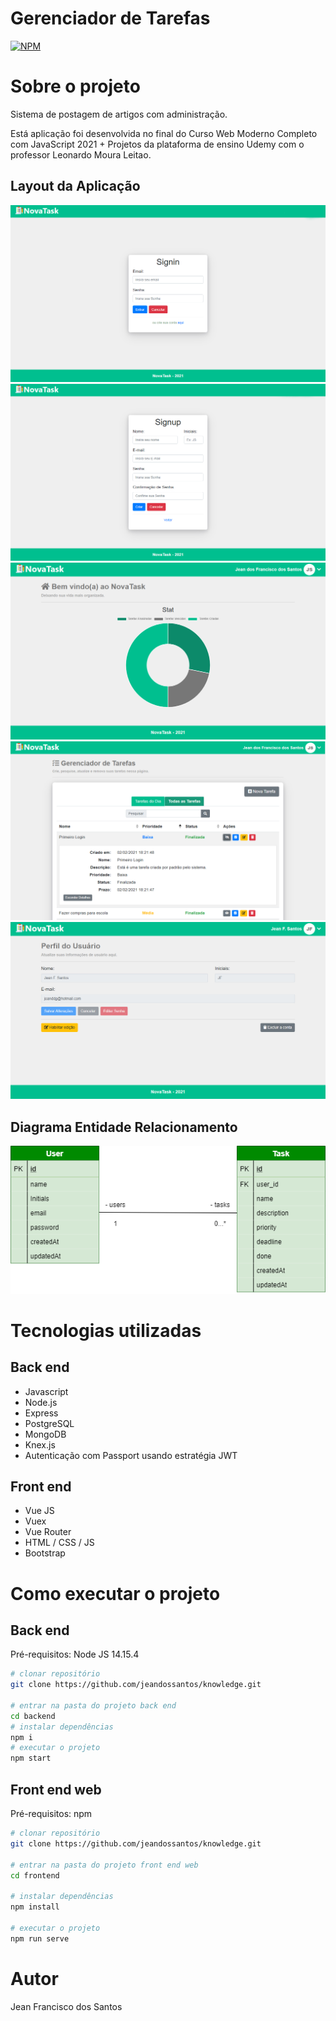 # Gerenciador de Tarefas

[![NPM](https://img.shields.io/npm/l/react)](https://github.com/jeandossantos/knowledge/blob/master/LICENSE) 

# Sobre o projeto

Sistema de postagem de artigos com administração.

Está aplicação foi desenvolvida no final do Curso Web Moderno Completo com JavaScript 2021 + Projetos da plataforma de ensino Udemy com o professor Leonardo Moura Leitao.

## Layout da Aplicação
![Web 1](https://github.com/TXTDBR/assets/blob/master/gerenciador%20de%20tarefas/signin.png)
![Web 2](https://github.com/TXTDBR/assets/blob/master/gerenciador%20de%20tarefas/signup.png)
![Web 3](https://github.com/TXTDBR/assets/blob/master/gerenciador%20de%20tarefas/home.png)
![Web 4](https://github.com/TXTDBR/assets/blob/master/gerenciador%20de%20tarefas/tarefa2.png)
![Web 5](https://github.com/TXTDBR/assets/blob/master/gerenciador%20de%20tarefas/perfil.png)

## Diagrama Entidade Relacionamento
![Diagrama Entidade Relacionamento](https://github.com/TXTDBR/assets/blob/master/gerenciador%20de%20tarefas/uml-tasks.png)

# Tecnologias utilizadas
## Back end
- Javascript
- Node.js
- Express
- PostgreSQL
- MongoDB
- Knex.js
- Autenticação com Passport usando estratégia JWT
## Front end
- Vue JS
- Vuex
- Vue Router
- HTML / CSS / JS
- Bootstrap

# Como executar o projeto

## Back end
Pré-requisitos: Node JS 14.15.4

```bash
# clonar repositório
git clone https://github.com/jeandossantos/knowledge.git

# entrar na pasta do projeto back end
cd backend
# instalar dependências
npm i
# executar o projeto
npm start
```

## Front end web
Pré-requisitos: npm 

```bash
# clonar repositório
git clone https://github.com/jeandossantos/knowledge.git

# entrar na pasta do projeto front end web
cd frontend

# instalar dependências
npm install

# executar o projeto
npm run serve
```

# Autor

Jean Francisco dos Santos
